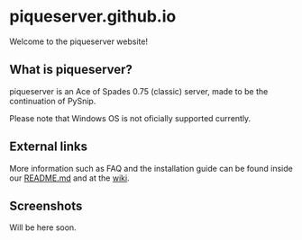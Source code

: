 # piqueserver.github.io
Welcome to the piqueserver website!

## What is piqueserver?
  piqueserver is an Ace of Spades 0.75 (classic) server, made to be the
continuation of PySnip.

Please note that Windows OS is not oficially supported currently.

## External links
  More information such as FAQ and the installation guide can be found
inside our [README.md](https://github.com/piqueserver/piqueserver/blob/master/README.md) 
and at the [wiki](https://github.com/piqueserver/piqueserver/wiki).

## Screenshots
Will be here soon.

